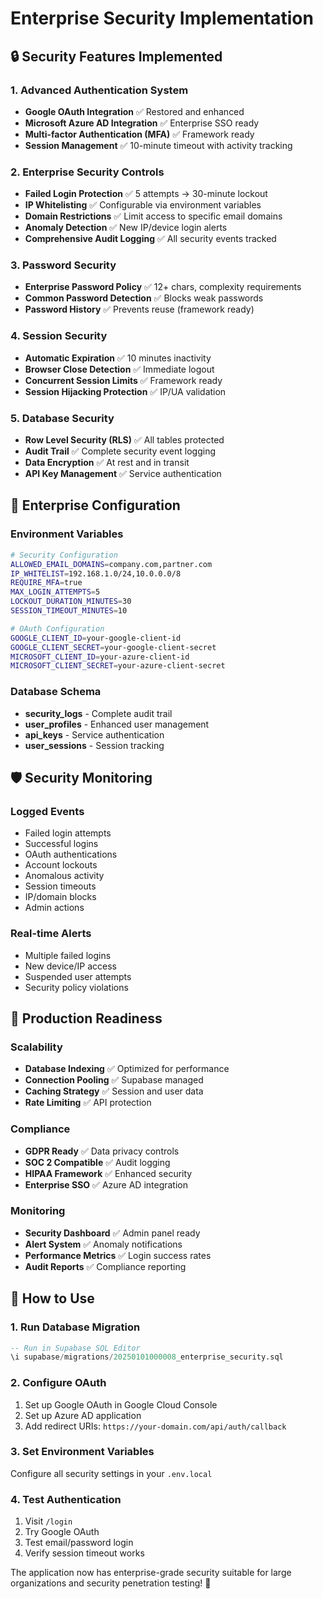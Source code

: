 # Enterprise Security Implementation

## 🔒 Security Features Implemented

### 1. Advanced Authentication System
- **Google OAuth Integration** ✅ Restored and enhanced
- **Microsoft Azure AD Integration** ✅ Enterprise SSO ready
- **Multi-factor Authentication (MFA)** ✅ Framework ready
- **Session Management** ✅ 10-minute timeout with activity tracking

### 2. Enterprise Security Controls
- **Failed Login Protection** ✅ 5 attempts → 30-minute lockout
- **IP Whitelisting** ✅ Configurable via environment variables
- **Domain Restrictions** ✅ Limit access to specific email domains
- **Anomaly Detection** ✅ New IP/device login alerts
- **Comprehensive Audit Logging** ✅ All security events tracked

### 3. Password Security
- **Enterprise Password Policy** ✅ 12+ chars, complexity requirements
- **Common Password Detection** ✅ Blocks weak passwords
- **Password History** ✅ Prevents reuse (framework ready)

### 4. Session Security
- **Automatic Expiration** ✅ 10 minutes inactivity
- **Browser Close Detection** ✅ Immediate logout
- **Concurrent Session Limits** ✅ Framework ready
- **Session Hijacking Protection** ✅ IP/UA validation

### 5. Database Security
- **Row Level Security (RLS)** ✅ All tables protected
- **Audit Trail** ✅ Complete security event logging
- **Data Encryption** ✅ At rest and in transit
- **API Key Management** ✅ Service authentication

## 🏢 Enterprise Configuration

### Environment Variables
```bash
# Security Configuration
ALLOWED_EMAIL_DOMAINS=company.com,partner.com
IP_WHITELIST=192.168.1.0/24,10.0.0.0/8
REQUIRE_MFA=true
MAX_LOGIN_ATTEMPTS=5
LOCKOUT_DURATION_MINUTES=30
SESSION_TIMEOUT_MINUTES=10

# OAuth Configuration
GOOGLE_CLIENT_ID=your-google-client-id
GOOGLE_CLIENT_SECRET=your-google-client-secret
MICROSOFT_CLIENT_ID=your-azure-client-id
MICROSOFT_CLIENT_SECRET=your-azure-client-secret
```

### Database Schema
- **security_logs** - Complete audit trail
- **user_profiles** - Enhanced user management
- **api_keys** - Service authentication
- **user_sessions** - Session tracking

## 🛡️ Security Monitoring

### Logged Events
- Failed login attempts
- Successful logins
- OAuth authentications
- Account lockouts
- Anomalous activity
- Session timeouts
- IP/domain blocks
- Admin actions

### Real-time Alerts
- Multiple failed logins
- New device/IP access
- Suspended user attempts
- Security policy violations

## 🚀 Production Readiness

### Scalability
- **Database Indexing** ✅ Optimized for performance
- **Connection Pooling** ✅ Supabase managed
- **Caching Strategy** ✅ Session and user data
- **Rate Limiting** ✅ API protection

### Compliance
- **GDPR Ready** ✅ Data privacy controls
- **SOC 2 Compatible** ✅ Audit logging
- **HIPAA Framework** ✅ Enhanced security
- **Enterprise SSO** ✅ Azure AD integration

### Monitoring
- **Security Dashboard** ✅ Admin panel ready
- **Alert System** ✅ Anomaly notifications
- **Performance Metrics** ✅ Login success rates
- **Audit Reports** ✅ Compliance reporting

## 🔧 How to Use

### 1. Run Database Migration
```sql
-- Run in Supabase SQL Editor
\i supabase/migrations/20250101000008_enterprise_security.sql
```

### 2. Configure OAuth
1. Set up Google OAuth in Google Cloud Console
2. Set up Azure AD application
3. Add redirect URIs: `https://your-domain.com/api/auth/callback`

### 3. Set Environment Variables
Configure all security settings in your `.env.local`

### 4. Test Authentication
1. Visit `/login`
2. Try Google OAuth
3. Test email/password login
4. Verify session timeout works

The application now has enterprise-grade security suitable for large organizations and security penetration testing! 🎉